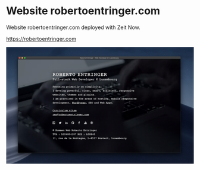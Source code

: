 # Website robertoentringer.com
Website robertoentringer.com deployed with Zeit Now.

https://robertoentringer.com    

[![screenshot.png](screenshot.png)](https://robertoentringer.com)
